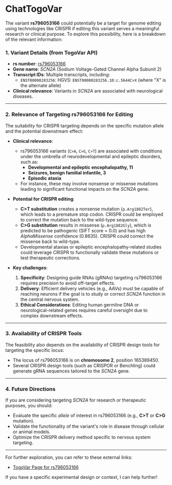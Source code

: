 # ChatTogoVar

The variant **rs796053166** could potentially be a target for genome editing using technologies like CRISPR if editing this variant serves a meaningful research or clinical purpose. To explore this possibility, here is a breakdown of the relevant information:

### 1. **Variant Details (from TogoVar API)**
   - **rs number**: [rs796053166](https://identifiers.org/dbsnp/rs796053166)
   - **Gene name**: *SCN2A* (Sodium Voltage-Gated Channel Alpha Subunit 2)
   - **Transcript IDs**: Multiple transcripts, including:
     - `ENST00000283256`: HGVS: `ENST00000283256.10:c.5644C>X` (where "X" is the alternate allele)
   - **Clinical relevance**: Variants in *SCN2A* are associated with neurological diseases.

---

### 2. **Relevance of Targeting rs796053166 for Editing**
The suitability for CRISPR targeting depends on the specific mutation allele and the potential downstream effect:

- **Clinical relevance**:
  - rs796053166 variants (`C>A`, `C>G`, `C>T`) are associated with conditions under the umbrella of neurodevelopmental and epileptic disorders, such as:
    - **Developmental and epileptic encephalopathy, 11**
    - **Seizures, benign familial infantile, 3**
    - **Episodic ataxia**
  - For instance, these may involve nonsense or missense mutations leading to significant functional impacts on the *SCN2A* gene.

- **Potential for CRISPR editing**:
  - **C>T substitution** creates a nonsense mutation (`p.Arg1882Ter`), which leads to a premature stop codon. CRISPR could be employed to correct the mutation back to the wild-type sequence.
  - **C>G substitution** results in missense (`p.Arg1882Gly`), which is predicted to be pathogenic (SIFT score = 0.0) and has high *AlphaMissense* confidence (0.8635). CRISPR could correct the missense back to wild-type.
  - Developmental ataxias or epileptic encephalopathy-related studies could leverage CRISPR to functionally validate these mutations or test therapeutic corrections.

- **Key challenges**:
  1. **Specificity**: Designing guide RNAs (gRNAs) targeting rs796053166 requires precision to avoid off-target effects.
  2. **Delivery**: Efficient delivery vehicles (e.g., AAVs) must be capable of reaching neurons if the goal is to study or correct *SCN2A* function in the central nervous system.
  3. **Ethical Considerations**: Editing human germline DNA or neurological-related genes requires careful oversight due to complex downstream effects.

---

### 3. **Availability of CRISPR Tools**
The feasibility also depends on the availability of CRISPR design tools for targeting the specific locus:
   - The locus of rs796053166 is on **chromosome 2**, position 165389450.
   - Several CRISPR design tools (such as CRISPOR or Benchling) could generate gRNA sequences tailored to the *SCN2A* gene.

---

### 4. **Future Directions**
If you are considering targeting *SCN2A* for research or therapeutic purposes, you should:
   - Evaluate the specific *allele* of interest in rs796053166 (e.g., **C>T** or **C>G** mutation).
   - Validate the functionality of the variant's role in disease through cellular or animal models.
   - Optimize the CRISPR delivery method specific to nervous system targeting.

---

For further exploration, you can refer to these external links:
- [TogoVar Page for rs796053166](https://togovar.biosciencedbc.jp/variant/2-165389450-C-A)

If you have a specific experimental design or context, I can help further!